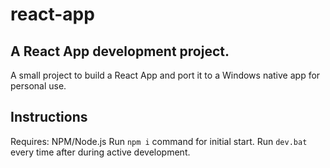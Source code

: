 # react-app
## A React App development project.

A small project to build a React App and port it to a Windows native app for personal use.

## Instructions
Requires: NPM/Node.js
Run `npm i` command for initial start.
Run `dev.bat` every time after during active development.
